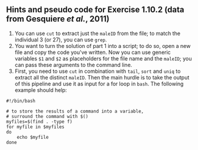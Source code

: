 ## Hints and pseudo code for Exercise 1.10.2 (data from Gesquiere *et al.*, 2011)

1. You can use `cut` to extract just the `maleID` from the file; to match the individual 3 (or 27), you can use `grep`. 
2. You want to turn the solution of part 1 into a script; to do so, open a new file and copy the code you've written. Now you can use generic variables `$1` and `$2` as placeholders for the file name and the `maleID`; you can pass these arguments to the command line.
3. First, you need to use `cut` in combination with `tail`, `sort` and `uniq` to extract all the distinct `maleID`. Then the main hurdle is to take the output of this pipeline and use it as input for a for loop in `bash`. The following example should help:

```
#!/bin/bash

# to store the results of a command into a variable,
# surround the command with $()
myfiles=$(find . -type f)
for myfile in $myfiles
do
    echo $myfile
done
```
